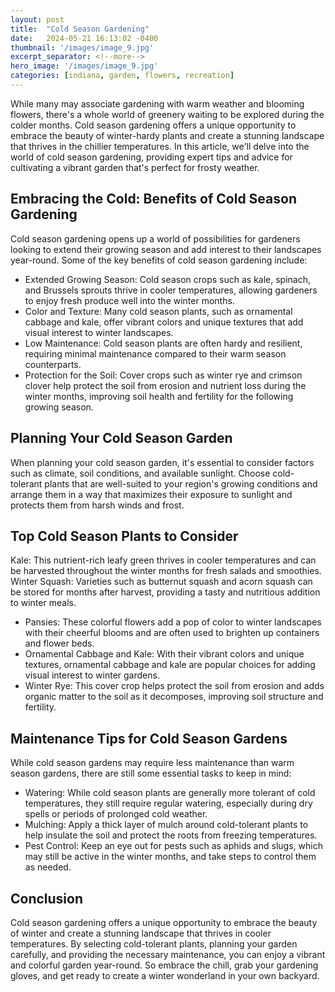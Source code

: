 ```yaml
---
layout: post
title:  "Cold Season Gardening"
date:   2024-05-21 16:13:02 -0400
thumbnail: '/images/image_9.jpg'
excerpt_separator: <!--more-->
hero_image: '/images/image_9.jpg'
categories: [indiana, garden, flowers, recreation]
---
```

While many may associate gardening with warm weather and blooming flowers, there's a whole world of greenery waiting to be explored during the colder months. <!--more-->Cold season gardening offers a unique opportunity to embrace the beauty of winter-hardy plants and create a stunning landscape that thrives in the chillier temperatures. In this article, we'll delve into the world of cold season gardening, providing expert tips and advice for cultivating a vibrant garden that's perfect for frosty weather.

## Embracing the Cold: Benefits of Cold Season Gardening
Cold season gardening opens up a world of possibilities for gardeners looking to extend their growing season and add interest to their landscapes year-round. Some of the key benefits of cold season gardening include:
* Extended Growing Season: Cold season crops such as kale, spinach, and Brussels sprouts thrive in cooler temperatures, allowing gardeners to enjoy fresh produce well into the winter months.
* Color and Texture: Many cold season plants, such as ornamental cabbage and kale, offer vibrant colors and unique textures that add visual interest to winter landscapes.
* Low Maintenance: Cold season plants are often hardy and resilient, requiring minimal maintenance compared to their warm season counterparts.
* Protection for the Soil: Cover crops such as winter rye and crimson clover help protect the soil from erosion and nutrient loss during the winter months, improving soil health and fertility for the following growing season.

## Planning Your Cold Season Garden
When planning your cold season garden, it's essential to consider factors such as climate, soil conditions, and available sunlight. Choose cold-tolerant plants that are well-suited to your region's growing conditions and arrange them in a way that maximizes their exposure to sunlight and protects them from harsh winds and frost.

## Top Cold Season Plants to Consider
Kale: This nutrient-rich leafy green thrives in cooler temperatures and can be harvested throughout the winter months for fresh salads and smoothies.
Winter Squash: Varieties such as butternut squash and acorn squash can be stored for months after harvest, providing a tasty and nutritious addition to winter meals.
* Pansies: These colorful flowers add a pop of color to winter landscapes with their cheerful blooms and are often used to brighten up containers and flower beds.
* Ornamental Cabbage and Kale: With their vibrant colors and unique textures, ornamental cabbage and kale are popular choices for adding visual interest to winter gardens.
* Winter Rye: This cover crop helps protect the soil from erosion and adds organic matter to the soil as it decomposes, improving soil structure and fertility.

## Maintenance Tips for Cold Season Gardens
While cold season gardens may require less maintenance than warm season gardens, there are still some essential tasks to keep in mind:
* Watering: While cold season plants are generally more tolerant of cold temperatures, they still require regular watering, especially during dry spells or periods of prolonged cold weather.
* Mulching: Apply a thick layer of mulch around cold-tolerant plants to help insulate the soil and protect the roots from freezing temperatures.
* Pest Control: Keep an eye out for pests such as aphids and slugs, which may still be active in the winter months, and take steps to control them as needed.

## Conclusion
Cold season gardening offers a unique opportunity to embrace the beauty of winter and create a stunning landscape that thrives in cooler temperatures. By selecting cold-tolerant plants, planning your garden carefully, and providing the necessary maintenance, you can enjoy a vibrant and colorful garden year-round. So embrace the chill, grab your gardening gloves, and get ready to create a winter wonderland in your own backyard.
